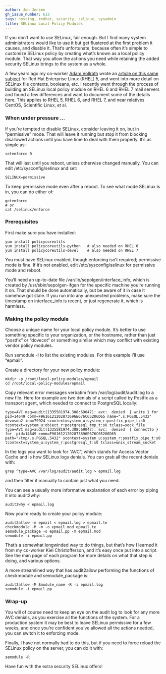 ```yaml
---
author: Jon Jensen
gh_issue_number: 613
tags: hosting, redhat, security, selinux, sysadmin
title: SELinux Local Policy Modules
---
```


If you don’t want to use SELinux, fair enough. But I find many system administrators would like to use it but get flustered at the first problem it causes, and disable it. That’s unfortunate, because often it’s simple to customize SELinux policy by creating what’s known as a local policy module. That way you allow the actions you need while retaining the added security SELinux brings to the system as a whole.

A few years ago my co-worker [Adam Vollrath](/team/adam_vollrath) wrote an [article on this same subject](/blog/2010/10/13/selinux-httpd-modwsgi-26-rhel-centos-5) for Red Hat Enterprise Linux (RHEL) 5, and went into more detail on SELinux file contexts, booleans, etc. I recently went through the process of building an SELinux local policy module on RHEL 6 and RHEL 7 mail servers and found a few differences and want to document some of the details here. This applies to RHEL 5, RHEL 6, and RHEL 7, and near relatives CentOS, Scientific Linux, et al.

### When under pressure …

If you’re tempted to disable SELinux, consider leaving it on, but in “permissive” mode. That will leave it running but stop it from blocking disallowed actions until you have time to deal with them properly. It’s as simple as:

```nohighlight
setenforce 0
```

That will last until you reboot, unless otherwise changed manually. You can edit /etc/sysconfig/selinux and set:

```nohighlight
SELINUX=permissive
```

To keep permissive mode even after a reboot. To see what mode SELinux is in, you can do either of:

```nohighlight
getenforce
# or
cat /selinux/enforce
```

### Prerequisites

First make sure you have installed:

```nohighlight
yum install policycoreutils
yum install policycoreutils-python   # also needed on RHEL 6
yum install policycoreutils-devel    # also needed on RHEL 7
```

You must have SELinux enabled, though enforcing isn’t required; permissive mode is fine. If it’s not enabled, edit /etc/sysconfig/selinux for permissive mode and reboot.

You’ll need an up-to-date file /var/lib/sepolgen/interface_info, which is created by /usr/sbin/sepolgen-ifgen for the specific machine you’re running it on. That should be done automatically, but be aware of it in case it somehow got stale. If you run into any unexpected problems, make sure the timestamp on interface_info is recent, or just regenerate it, which is harmless.

### Making the policy module

Choose a unique name for your local policy module. It’s better to use something specific to your organization, or the hostname, rather than just “postfix” or “dovecot” or something similar which may conflict with existing vendor policy modules.

Run semodule -l to list the existing modules. For this example I’ll use “epmail”.

Create a directory for your new policy module:

```nohighlight
mkdir -p /root/local-policy-modules/epmail
cd /root/local-policy-modules/epmail
```

Copy relevant error messages verbatim from /var/log/audit/audit.log to a new file. Here for example are two denials of a script called by Postfix as a transport agent, which needed to connect to PostgreSQL locally:

```nohighlight
type=AVC msg=audit(1335581974.308:69047): avc:  denied  { write } for  pid=14649 comm=F9616121202873696E676C65206D65 name=".s.PGSQL.5432" dev=sda2 ino=79924 scontext=system_u:system_r:postfix_pipe_t:s0 tcontext=system_u:object_r:postgresql_tmp_t:s0 tclass=sock_file
type=AVC msg=audit(1335581974.308:69047): avc:  denied  { connectto } for  pid=14649 comm=F9616121202873696E676C65206D65 path="/tmp/.s.PGSQL.5432" scontext=system_u:system_r:postfix_pipe_t:s0 tcontext=system_u:system_r:postgresql_t:s0 tclass=unix_stream_socket
```

In the logs you want to look for “AVC”, which stands for Access Vector Cache and is how SELinux logs denials. You can grab all the recent denials with:

```nohighlight
grep ^type=AVC /var/log/audit/audit.log > epmail.log
```

and then filter it manually to contain just what you need.

You can see a usually more informative explanation of each error by piping it into audit2why:

```nohighlight
audit2why < epmail.log
```

Now you’re ready to create your policy module:

```nohighlight
audit2allow -m epmail < epmail.log > epmail.te
checkmodule -M -m -o epmail.mod epmail.te
semodule_package -o epmail.pp -m epmail.mod
semodule -i epmail.pp
```

That’s a somewhat longwinded way to do things, but that’s how I learned it from my co-worker Kiel Christofferson, and it’s easy once put into a script. See the man page of each program for more details on what that step is doing, and various options.

A more streamlined way that has audit2allow performing the functions of checkmodule and semodule_package is:

```nohighlight
audit2allow -M $module_name -R -i epmail.log
semodule -i epmail.pp
```

### Wrap-up

You will of course need to keep an eye on the audit log to look for any more AVC denials, as you exercise all the functions of the system. For a production system it may be best to leave SELinux permissive for a few weeks, and once you’re confident you’ve allowed all the actions needed, you can switch it to enforcing mode.

Finally, I have not normally had to do this, but if you need to force reload the SELinux policy on the server, you can do it with:

```nohighlight
semodule -R
```

Have fun with the extra security SELinux offers!

